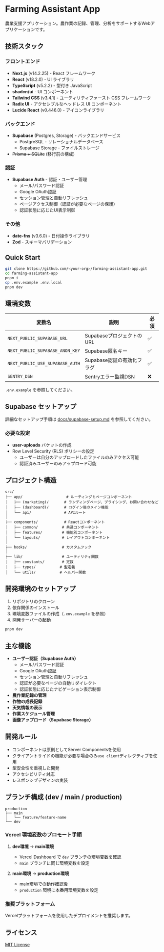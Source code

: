 # Farming Assistant App

農業支援アプリケーション。農作業の記録、管理、分析をサポートするWebアプリケーションです。

## 技術スタック

### フロントエンド
- **Next.js** (v14.2.25) - React フレームワーク
- **React** (v18.2.0) - UI ライブラリ
- **TypeScript** (v5.2.2) - 型付き JavaScript
- **shadcn/ui** - UI コンポーネント
- **Tailwind CSS** (v3.4.1) - ユーティリティファースト CSS フレームワーク
- **Radix UI** - アクセシブルなヘッドレス UI コンポーネント
- **Lucide React** (v0.446.0) - アイコンライブラリ

### バックエンド
- **Supabase** (Postgres, Storage) - バックエンドサービス
  - PostgreSQL - リレーショナルデータベース
  - Supabase Storage - ファイルストレージ
- ~~Prisma + SQLite~~ (移行前の構成)

### 認証
- **Supabase Auth** - 認証・ユーザー管理
  - メール/パスワード認証
  - Google OAuth認証
  - セッション管理と自動リフレッシュ
  - ページアクセス制御（認証が必要なページの保護）
  - 認証状態に応じたUI表示制御

### その他
- **date-fns** (v3.6.0) - 日付操作ライブラリ
- **Zod** - スキーマバリデーション

## Quick Start

```bash
git clone https://github.com/<your-org>/farming-assistant-app.git
cd farming-assistant-app
pnpm i
cp .env.example .env.local
pnpm dev
```

## 環境変数

| 変数名 | 説明 | 必須 |
|--------|------|------|
| `NEXT_PUBLIC_SUPABASE_URL` | SupabaseプロジェクトのURL | ✅ |
| `NEXT_PUBLIC_SUPABASE_ANON_KEY` | Supabase匿名キー | ✅ |
| `NEXT_PUBLIC_USE_SUPABASE_AUTH` | Supabase認証の有効化フラグ | ✅ |
| `SENTRY_DSN` | Sentryエラー監視DSN | ❌ |

`.env.example` を参照してください。

## Supabase セットアップ

詳細なセットアップ手順は [docs/supabase-setup.md](docs/supabase-setup.md) を参照してください。

### 必要な設定

- **user-uploads** バケットの作成
- Row Level Security (RLS) ポリシーの設定
  - ユーザーは自分のアップロードしたファイルのみアクセス可能
  - 認証済みユーザーのみアップロード可能

## プロジェクト構造

```
src/
├── app/                    # ルーティングとページコンポーネント
│   ├── (marketing)/       # ランディングページ、プライシング、お問い合わせなど
│   ├── (dashboard)/       # ログイン後のメイン機能
│   └── api/               # APIルート
│
├── components/            # Reactコンポーネント
│   ├── common/           # 共通コンポーネント
│   ├── features/         # 機能別コンポーネント
│   └── layouts/          # レイアウトコンポーネント
│
├── hooks/                # カスタムフック
│
├── lib/                  # ユーティリティ関数
│   ├── constants/        # 定数
│   ├── types/           # 型定義
│   └── utils/           # ヘルパー関数
```

## 開発環境のセットアップ

1. リポジトリのクローン
2. 依存関係のインストール
3. 環境変数ファイルの作成（`.env.example` を参照）
4. 開発サーバーの起動

```bash
pnpm dev
```

## 主な機能

- **ユーザー認証（Supabase Auth）**
  - メール/パスワード認証
  - Google OAuth認証
  - セッション管理と自動リフレッシュ
  - 認証が必要なページの自動リダイレクト
  - 認証状態に応じたナビゲーション表示制御
- **農作業記録の管理**
- **作物の成長記録**
- **天気情報の表示**
- **作業スケジュール管理**
- **画像アップロード（Supabase Storage）**

## 開発ルール

- コンポーネントは原則としてServer Componentsを使用
- クライアントサイドの機能が必要な場合のみ`use client`ディレクティブを使用
- 型安全性を重視した開発
- アクセシビリティ対応
- レスポンシブデザインの実装

## ブランチ構成 (dev / main / production)

```
production
├── main
│   └── feature/feature-name
└── dev
```

### Vercel 環境変数のプロモート手順

1. **dev環境** → **main環境**
   - Vercel Dashboard で `dev` ブランチの環境変数を確認
   - `main` ブランチに同じ環境変数を設定

2. **main環境** → **production環境**
   - main環境での動作確認後
   - `production` 環境に本番用環境変数を設定

### 推奨プラットフォーム

Vercelプラットフォームを使用したデプロイメントを推奨します。

## ライセンス

[MIT License](LICENSE) 